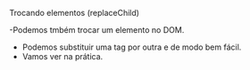 
Trocando elementos (replaceChild)

-Podemos tmbém trocar um elemento no DOM.
- Podemos substituir uma tag por outra e de modo bem fácil.
- Vamos ver na prática.




